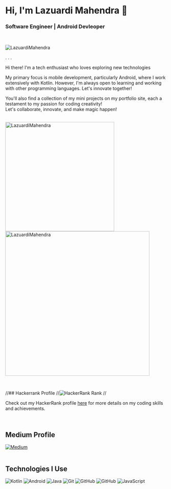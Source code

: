 <h1>Hi, I'm Lazuardi Mahendra 👋</h1>
<h3>Software Engineer | Android Devleoper</h3>

<br>

<p align="left"> <img src="https://komarev.com/ghpvc/?username=LazuardiMahendra&label=Profile%20views&color=0e75b6&style=flat-square" alt="LazuardiMahendra" /> </p>


. . .
<p>Hi there! I'm a tech enthusiast who loves exploring new technologies</p>
My primary focus is mobile development, particularly Android, where I work extensively with Kotlin. However, I'm always open to learning and working with other programming languages. Let's innovate together! 

You'll also find a collection of my mini projects on my portfolio site, each a testament to my passion for coding creativity!
<br>
Let's collaborate, innovate, and make magic happen!
<br><br>
<p><img align="left" width="340" src="https://github-readme-stats.vercel.app/api/top-langs?username=LazuardiMahendra&show_icons=true&theme=tokyonight&locale=en&layout=compact&langs_count8&count_private=true&hide=html,css,blade,less" alt="LazuardiMahendra" /></p>
<p>&nbsp;<img align="center" width="450" src="https://github-readme-stats.vercel.app/api?username=LazuardiMahendra&show_icons=true&theme=tokyonight&locale=en" alt="LazuardiMahendra" /></p>

<br>

//## Hackerrank Profile
//![HackerRank Rank](https://img.shields.io/badge/HackerRank-Rank-blue?style=for-the-badge&logo=hackerrank)
//<p>Check out my HackerRank profile <a href="https://www.hackerrank.com/LazuardiMahendra">here</a> for more details on my coding skills and achievements.</p>

<br>

## Medium Profile

[![Medium](https://img.shields.io/badge/Medium-Follow-02b875?style=for-the-badge&logo=medium)](https://medium.com/@LazuardiMahendra)
 <br><br>


## Technologies I Use
![Kotlin](https://img.shields.io/badge/Kotlin-%230095D5.svg?style=for-the-badge&logo=kotlin&logoColor=white)
![Android](https://img.shields.io/badge/Android-%233DDC84.svg?style=for-the-badge&logo=android&logoColor=white)
![Java](https://img.shields.io/badge/Java-%23ED8B00.svg?style=for-the-badge&logo=java&logoColor=white)
![Git](https://img.shields.io/badge/Git-%23F05033.svg?style=for-the-badge&logo=git&logoColor=white)
![GitHub](https://img.shields.io/badge/GitHub-%23121011.svg?style=for-the-badge&logo=github&logoColor=white)
![GitHub](https://img.shields.io/badge/GitHub-%23121011.svg?style=for-the-badge&logo=github&logoColor=white)
![JavaScript](https://img.shields.io/badge/JavaScript-%23323330.svg?style=for-the-badge&logo=javascript&logoColor=F7DF1E)



